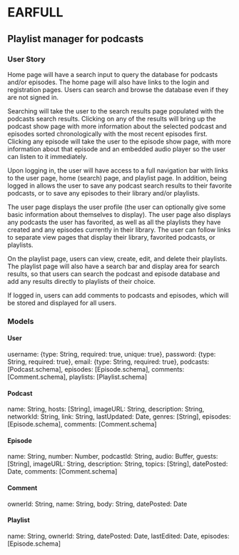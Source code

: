 # EARFULL

## Playlist manager for podcasts

### User Story
Home page will have a search input to query the database for podcasts and/or episodes. The home page will also have links to the login and registration pages. Users can search and browse the database even if they are not signed in. 

Searching will take the user to the search results page populated with the podcasts search results. Clicking on any of the results will bring up the podcast show page with more information about the selected podcast and episodes sorted chronologically with the most recent episodes first. Clicking any episode will take the user to the episode show page, with more information about that episode and an embedded audio player so the user can listen to it immediately. 

Upon logging in, the user will have access to a full navigation bar with links to the user page, home (search) page, and playlist page. In addition, being logged in allows the user to save any podcast search results to their favorite podcasts, or to save any episodes to their library and/or playlists. 

The user page displays the user profile (the user can optionally give some basic information about themselves to display). The user page also displays any podcasts the user has favorited, as well as all the playlists they have created and any episodes currently in their library. The user can follow links to separate view pages that display their library, favorited podcasts, or playlists. 

On the playlist page, users can view, create, edit, and delete their playlists. The playlist page will also have a search bar and display area for search results, so that users can search the podcast and episode database and add any results directly to playlists of their choice. 

If logged in, users can add comments to podcasts and episodes, which will be stored and displayed for all users. 


### Models

#### User 
username: {type: String, required: true, unique: true},
password: {type: String, required: true}, 
email: {type: String, required: true}, 
podcasts: [Podcast.schema],
episodes: [Episode.schema],
comments: [Comment.schema],
playlists: [Playlist.schema]

#### Podcast
name: String,
hosts: [String],
imageURL: String,
description: String,
networkId: String,
link: String,
lastUpdated: Date,
genres: [String],
episodes: [Episode.schema],
comments: [Comment.schema]

#### Episode
name: String,
number: Number,
podcastId: String,
audio: Buffer,
guests: [String],
imageURL: String,
description: String,
topics: [String],
datePosted: Date,
comments: [Comment.schema]

#### Comment
ownerId: String,
name: String,
body: String,
datePosted: Date

#### Playlist
name: String, 
ownerId: String,
datePosted: Date,
lastEdited: Date,
episodes: [Episode.schema]
